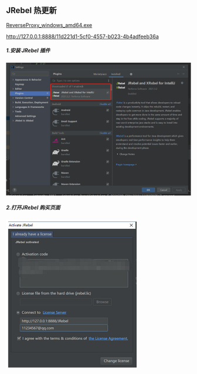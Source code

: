## JRebel 热更新

[ReverseProxy_windows_amd64.exe](../../assets/1659272792905.exe)

http://127.0.0.1:8888/11d221d1-5cf0-4557-b023-4b4adfeeb36a

##### 1.安装 JRebel 插件

![](../../assets/1659272792936.png)

##### 2.打开JRebel 购买页面

![](../../assets/1659272792952.png)

